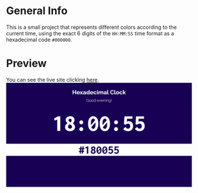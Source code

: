# General Info

This is a small project that represents different colors according to the current time, using the exact 6 digits of the ```HH:MM:SS``` time format as a hexadecimal code ```#000000```.

# Preview

You can see the live site clicking <a href="https://marianadacunha.github.io/hexadecimal-clock/">here</a>.</br>
![Screenshot](https://github.com/marianadacunha/hexadecimal-clock/blob/main/docs/Captura%20de%20tela%202020-11-09%2018.00.55.png?raw=true)
